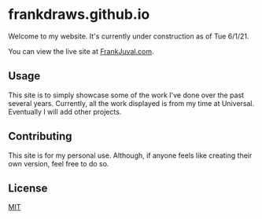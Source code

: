 # frankdraws.github.io
Welcome to my website. It's currently under construction as of Tue 6/1/21.

You can view the live site at [FrankJuval.com](https://www.frankjuval.com).

## Usage
This site is to simply showcase some of the work I've done over the past several years. Currently, all the work displayed is from my time at Universal. Eventually I will add other projects.

## Contributing
This site is for my personal use. Although, if anyone feels like creating their own version, feel free to do so.

## License
[MIT](https://choosealicense.com/licenses/mit/)